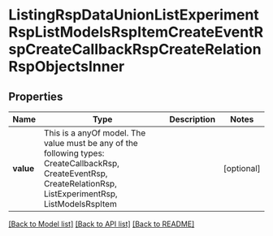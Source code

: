 # ListingRspDataUnionListExperimentRspListModelsRspItemCreateEventRspCreateCallbackRspCreateRelationRspObjectsInner



## Properties
Name | Type | Description | Notes
------------ | ------------- | ------------- | -------------
**value** | This is a anyOf model. The value must be any of the following types: CreateCallbackRsp, CreateEventRsp, CreateRelationRsp, ListExperimentRsp, ListModelsRspItem |  | [optional] 





[[Back to Model list]](../README.md#models) [[Back to API list]](../README.md#api-endpoints) [[Back to README]](../README.md)


